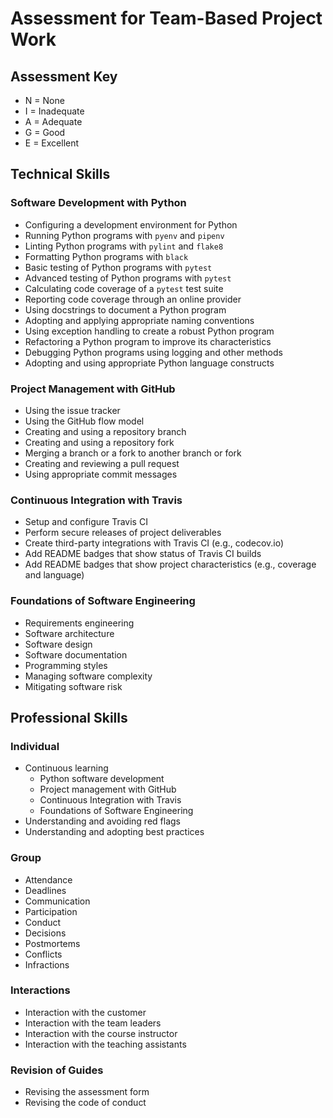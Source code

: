 # Assessment for Team-Based Project Work

## Assessment Key

* N = None
* I = Inadequate
* A = Adequate
* G = Good
* E = Excellent

## Technical Skills

### Software Development with Python

* Configuring a development environment for Python
* Running Python programs with `pyenv` and `pipenv`
* Linting Python programs with `pylint` and `flake8`
* Formatting Python programs with `black`
* Basic testing of Python programs with `pytest`
* Advanced testing of Python programs with `pytest`
* Calculating code coverage of a `pytest` test suite
* Reporting code coverage through an online provider
* Using docstrings to document a Python program
* Adopting and applying appropriate naming conventions
* Using exception handling to create a robust Python program
* Refactoring a Python program to improve its characteristics
* Debugging Python programs using logging and other methods
* Adopting and using appropriate Python language constructs

### Project Management with GitHub

* Using the issue tracker
* Using the GitHub flow model
* Creating and using a repository branch
* Creating and using a repository fork
* Merging a branch or a fork to another branch or fork
* Creating and reviewing a pull request
* Using appropriate commit messages

### Continuous Integration with Travis

* Setup and configure Travis CI
* Perform secure releases of project deliverables
* Create third-party integrations with Travis CI (e.g., codecov.io)
* Add README badges that show status of Travis CI builds
* Add README badges that show project characteristics (e.g., coverage and
  language)

### Foundations of Software Engineering

* Requirements engineering
* Software architecture
* Software design
* Software documentation
* Programming styles
* Managing software complexity
* Mitigating software risk

## Professional Skills

### Individual

* Continuous learning
  * Python software development
  * Project management with GitHub
  * Continuous Integration with Travis
  * Foundations of Software Engineering
* Understanding and avoiding red flags
* Understanding and adopting best practices

### Group

* Attendance
* Deadlines
* Communication
* Participation
* Conduct
* Decisions
* Postmortems
* Conflicts
* Infractions

### Interactions

* Interaction with the customer
* Interaction with the team leaders
* Interaction with the course instructor
* Interaction with the teaching assistants

### Revision of Guides

* Revising the assessment form
* Revising the code of conduct
